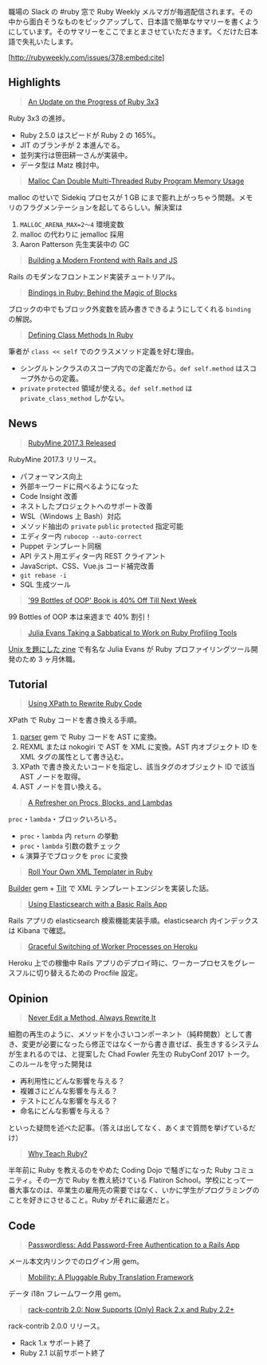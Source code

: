 職場の Slack の #ruby 窓で Ruby Weekly メルマガが毎週配信されます。その中から面白そうなものをピックアップして、日本語で簡単なサマリーを書くようにしています。そのサマリーをここでまとまさせていただきます。くだけた日本語で失礼いたします。

[http://rubyweekly.com/issues/378:embed:cite]

## Highlights

> [An Update on the Progress of Ruby 3x3](https://rubyweekly.com/link/33917/web)

Ruby 3x3 の進捗。

- Ruby 2.5.0 はスピードが Ruby 2 の 165%。
- JIT のブランチが 2 本進んでる。
- 並列実行は笹田耕一さんが実装中。
- データ型は Matz 検討中。

> [Malloc Can Double Multi-Threaded Ruby Program Memory Usage](https://rubyweekly.com/link/33918/web)

malloc のせいで Sidekiq プロセスが 1 GB にまで膨れ上がっちゃう問題。メモリのフラグメンテーションを起してるらしい。解決案は

1. `MALLOC_ARENA_MAX=2〜4` 環境変数
2. malloc の代わりに jemalloc 採用
3. Aaron Patterson 先生実装中の GC

> [Building a Modern Frontend with Rails and JS](https://rubyweekly.com/link/33919/web)

Rails のモダンなフロントエンド実装チュートリアル。

> [Bindings in Ruby: Behind the Magic of Blocks](https://rubyweekly.com/link/33921/web)

ブロックの中でもブロック外変数を読み書きできるようにしてくれる `binding` の解説。

> [Defining Class Methods In Ruby](https://rubyweekly.com/link/33924/web)

筆者が `class << self` でのクラスメソッド定義を好む理由。

- シングルトンクラスのスコープ内での定義だから。`def self.method` はスコープ外からの定義。
- `private` `protected` 領域が使える。`def self.method` は `private_class_method` しかない。

## News

> [RubyMine 2017.3 Released](https://rubyweekly.com/link/33929/web)

RubyMine 2017.3 リリース。

- パフォーマンス向上
- 外部キーワードに飛べるようになった
- Code Insight 改善
- ネストしたプロジェクトへのサポート改善
- WSL（Windows 上 Bash）対応
- メソッド抽出の `private` `public` `protected` 指定可能
- エディター内 `rubocop --auto-correct`
- Puppet テンプレート同梱
- API テスト用エディター内 REST クライアント
- JavaScript、CSS、Vue.js コード補完改善
- `git rebase -i`
- SQL 生成ツール

> ['99 Bottles of OOP' Book is 40% Off Till Next Week](https://rubyweekly.com/link/33930/web)

99 Bottles of OOP 本は来週まで 40% 割引！

> [Julia Evans Taking a Sabbatical to Work on Ruby Profiling Tools](https://rubyweekly.com/link/33931/web)

[Unix を題にした zine](https://jvns.ca/zines/) で有名な Julia Evans が Ruby プロファイリングツール開発のため 3 ヶ月休職。

## Tutorial

> [Using XPath to Rewrite Ruby Code](https://rubyweekly.com/link/33933/web)

XPath で Ruby コードを書き換える手順。

1. [parser](https://github.com/whitequark/parser) gem で Ruby コードを AST に変換。
2. REXML または nokogiri で AST を XML に変換。AST 内オブジェクト ID を XML タグの属性として書き込む。
3. XPath で書き換えたいコードを指定し、該当タグのオブジェクト ID で該当 AST ノードを取得。
4. AST ノードを買い換える。

> [A Refresher on Procs, Blocks, and Lambdas](https://rubyweekly.com/link/33934/web)

`proc`・`lambda`・ブロックいろいろ。

- `proc`・`lambda` 内 `return` の挙動
- `proc`・`lambda` 引数の数チェック
- `&` 演算子でブロックを `proc` に変換

> [Roll Your Own XML Templater in Ruby](https://rubyweekly.com/link/33935/web)

[Builder](https://github.com/jimweirich/builder) gem + [Tilt](https://github.com/rtomayko/tilt) で XML テンプレートエンジンを実装した話。

> [Using Elasticsearch with a Basic Rails App](https://rubyweekly.com/link/33936/web)

Rails アプリの elasticsearch 検索機能実装手順。elasticsearch 内インデックスは Kibana で確認。

> [Graceful Switching of Worker Processes on Heroku](https://rubyweekly.com/link/33937/web)

Heroku 上での稼働中 Rails アプリのデプロイ時に、ワーカープロセスをグレースフルに切り替えるための Procfile 設定。

## Opinion

> [Never Edit a Method, Always Rewrite It](https://rubyweekly.com/link/33941/web)

細胞の再生のように、メソッドを小さいコンポーネント（純粋関数）として書き、変更が必要になったら修正ではなく一から書き直せば、長生きするシステムが生まれるのでは、と提案した Chad Fowler 先生の RubyConf 2017 トーク。このルールを守った開発は

- 再利用性にどんな影響を与える？
- 複雑さにどんな影響を与える？
- テストにどんな影響を与える？
- 命名にどんな影響を与える？

といった疑問を述べた記事。（答えは出してなく、あくまで質問を挙げているだけ）

> [Why Teach Ruby?](https://rubyweekly.com/link/33942/web)

半年前に Ruby を教えるのをやめた Coding Dojo で騒ぎになった Ruby コミュニティ。その一方で Ruby を教え続けている Flatiron School。学校にとって一番大事なのは、卒業生の雇用先の需要ではなく、いかに学生がプログラミングのことを好きにさせること。Ruby がそれに最適だと。

## Code

> [Passwordless: Add Password-Free Authentication to a Rails App](https://rubyweekly.com/link/33944/web)

メール本文内リンクでのログイン用 gem。

> [Mobility: A Pluggable Ruby Translation Framework](https://rubyweekly.com/link/33945/web)

データ i18n フレームワーク用 gem。

> [rack-contrib 2.0: Now Supports (Only) Rack 2.x and Ruby 2.2+](https://rubyweekly.com/link/33946/web)

rack-contrib 2.0.0 リリース。

- Rack 1.x サポート終了
- Ruby 2.1 以前サポート終了

